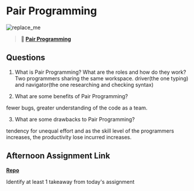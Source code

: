 # Pair Programming

![replace_me](https://codeworks.blob.core.windows.net/public/assets/img/illustrations/placeholder.svg)

> **📖 [Pair Programming](https://codeworksacademy.com/fs-student-guide/resources/wk7/01-Pair-Programming)**

## Questions

1. What is Pair Programming? What are the roles and how do they work?
Two programmers sharing the same workspace.  driver(the one typing) and navigator(the one researching and checking syntax)

2. What are some benefits of Pair Programming?

fewer bugs, greater understanding of the code as a team.

3. What are some drawbacks to Pair Programming?

tendency for unequal effort and as the skill level of the programmers increases, the productivity lose incurred increases.

## Afternoon Assignment Link

**[Repo](https://github.com/AndrewLaRue/<ASSIGNMENT_REPO>)**

Identify at least 1 takeaway from today's assignment
